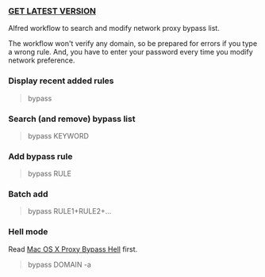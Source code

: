 ### [GET LATEST VERSION](https://dl.dropboxusercontent.com/u/24603822/Proxy%20Bypass.alfredworkflow)

Alfred workflow to search and modify network proxy bypass list. 

The workflow won't verify any domain, so be prepared for errors if you type a wrong rule. And, you have to enter your password every time you modify network preference. 

### Display recent added rules

> bypass

### Search (and remove) bypass list

> bypass KEYWORD

### Add bypass rule

> bypass RULE

### Batch add

> bypass RULE1+RULE2+...

### Hell mode

Read [Mac OS X Proxy Bypass Hell](https://w3.owind.com/pub/mac-os-x-proxy-bypass-hell/) first.

> bypass DOMAIN -a
